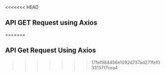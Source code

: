 <<<<<<< HEAD
## API GET Request using Axios
=======
## API Get Request Using Axios
>>>>>>> 17fef984456e1092d737ad271fef033157f7cea4
